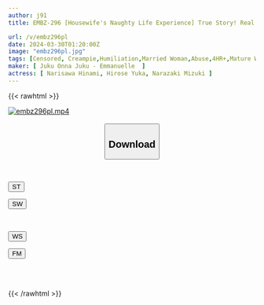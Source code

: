 ```yaml
---
author: j91
title: EMBZ-296 [Housewife's Naughty Life Experience] True Story! Real Woman's SEX Case Book / Real Document Situation Married Woman Adultery File *2

url: /v/embz296pl
date: 2024-03-30T01:20:00Z
image: "embz296pl.jpg"
tags: [Censored, Creampie,Humiliation,Married Woman,Abuse,4HR+,Mature Woman	]
maker: [ Juku Onna Juku - Emmanuelle  ]
actress: [ Narisawa Hinami, Hirose Yuka, Narazaki Mizuki ]
---
```



{{< rawhtml >}}

<div class="video" data-videoid="6eMZgKK3q1U9Bz8">
    <a href="javascript:;">
        <img src="/v/embz296pl/embz296pl.jpg" width="WIDTH" height="HEIGHT" alt="embz296pl.mp4" loading="lazy">
    </a>
</div>

<script type="text/javascript" src="https://j91.asia/asset/on-demand-st.js"></script>

<br>
  <link rel="stylesheet" href="https://j91.asia/asset/bs5.css">
  
  <center>
  <button class="btn btn-primary" type="button" data-bs-toggle="collapse" data-bs-target=".multi-collapse" aria-expanded="false" aria-controls="multiCollapseExample1 multiCollapseExample2"><h2>Download</h2></button></center>
</p>
<div class="row">
  <div class="col">
    <div class="collapse multi-collapse" id="multiCollapseExample1">
      <div class="card card-body">
	      	      <br>
<div class="buttons">  
<p><a href="https://streamtape.to/v/6eMZgKK3q1U9Bz8" target="_blank"><button class="btn-hover color-3"><i class="fa fa-download"></i> ST</button></a></p>
<p><a href="https://asnwish.com/cfxq321odb6b" target="_blank"><button class="btn-hover color-2"><i class="fa fa-download"></i> SW</button></a></p></div>
    </div>
  </div>
</div>
  <div class="col">
    <div class="collapse multi-collapse" id="multiCollapseExample2">
      <div class="card card-body">
	      <br>
<div class="buttons">
<p><a href="https://wolfstream.tv/0veb0drfm3mk"><button class="btn-hover color-9"><i class="fa fa-download"></i> WS</button></a></p>
<p><a href="https://filemoon.sx/d/61zs6scu2qrt"><button class="btn-hover color-8"><i class="fa fa-download"></i> FM</button></a></p></div>
<br><br>
      </div>
    </div>
  </div>
</div>

{{< /rawhtml >}}